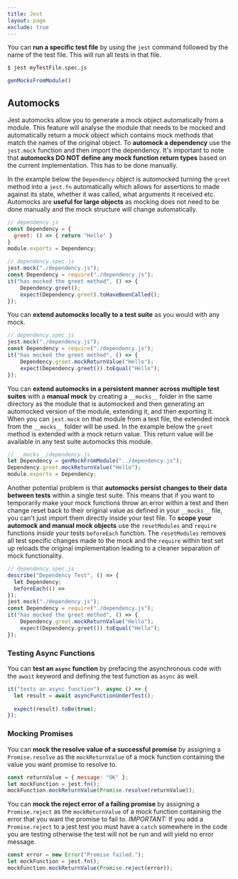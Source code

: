 ```yaml
---
title: Jest
layout: page
exclude: true
---
```


You can **run a specific test file** by using the `jest` command followed by the name of the test file. This will run all tests in that file.
```bash
$ jest myTestFile.spec.js
```


```js
genMocksFromModule()
```

## Automocks

Jest automocks allow you to generate a mock object automatically from a module. This feature will analyse the module that needs to be mocked and automatically return a mock object which contains mock methods that match the names of the original object. To **automock a dependency** use the `jest.mock` function and then import the dependency. It's important to note that **automocks DO NOT define any mock function return types** based on the current implementation. This has to be done manually. 

In the example below the `Dependency` object is automocked turning the `greet` method into a `jest.fn` automatically which allows for assertions to made against its state, whether it was called, what arguments it received etc. Automocks are **useful for large objects** as mocking does not need to be done manually and the mock structure will change automatically.
```js
// dependency.js
const Dependency = {
  greet: () => { return "Hello" }
}
module.exports = Dependency;

// dependency.spec.js
jest.mock("./dependency.js");
const Dependency = require("./dependency.js");
it("has mocked the greet method", () => {
	Dependency.greet();
	expect(Dependency.greet).toHaveBeenCalled();
});
```
You can **extend automocks locally to a test suite** as you would with any mock.
```js
// dependency.spec.js
jest.mock("./dependency.js");
const Dependency = require("./dependency.js");
it("has mocked the greet method", () => {
	Dependency.greet.mockReturnValue("Hello");
	expect(Dependency.greet()).toEqual("Hello");
});
```

You can **extend automocks in a persistent manner across multiple test suites** with a **manual mock** by creating a `__mocks__` folder in the same directory as the module that is automocked and then generating an automocked version of the module, extending it, and then exporting it. When you can `jest.mock` on that module from a test file, the extended mock from the `__mocks__` folder will be used. In the example below the `greet` method is extended with a mock return value. This return value will be available in any test suite automocks this module.
```js
// __mocks__/dependency.js
let Dependency = genMockFromModule("../dependency.js");
Dependency.greet.mockReturnValue("Hello");
module.exports = Dependency;
```

Another potential problem is that  **automocks persist changes to their data between tests** within a single test suite. This means that if you want to temporarily make your mock functions throw an error within a test and then change reset back to their original value as defined in your `__mocks__` file, you can't just import them directly inside your test file. To **scope your automock and manual mock objects** use the `resetModules` and `require` functions *inside* your tests `beforeEach` function. The `resetModules` removes all test specific changes made to the mock and the `require` within test set up reloads the original implementation leading to a cleaner separation of mock functionality.
```js
// dependency.spec.js
describe("Dependency Test", () => {
  let Dependency;
  beforeEach(() => 
});
jest.mock("./dependency.js");
const Dependency = require("./dependency.js");
it("has mocked the greet method", () => {
	Dependency.greet.mockReturnValue("Hello");
	expect(Dependency.greet()).toEqual("Hello");
});
```


### Testing Async Functions

You can **test an `async` function** by prefacing the asynchronous code with the `await` keyword and defining the test function as `async` as well.
```js
it("tests an async function"), async () => {
  let result = await asyncFunctionUnderTest();
  
  expect(result).toBe(true);
});
```

### Mocking Promises

You can **mock the resolve value of a successful promise** by assigning a `Promise.resolve` as the `mockReturnValue` of a mock function containing the value you want promise to resolve to.
```js
const returnValue = { message: "OK" };
let mockFunction = jest.fn();
mockFunction.mockReturnValue(Promise.resolve(returnValue));
```

You can **mock the reject error of a failing promise** by assigning a `Promise.reject` as the `mockReturnValue` of a mock function containing the error that you want the promise to fail to. *IMPORTANT:* If you add a `Promise.reject` to a jest test you must have a `catch` somewhere in the code you are testing otherwise the test will not be run and will yield no error message.
```js
const error = new Error("Promise failed.");
let mockFunction = jest.fn();
mockFunction.mockReturnValue(Promise.reject(error));
```
<!--stackedit_data:
eyJoaXN0b3J5IjpbLTIxMjkzODcwNjgsMTc0MzU0MzExNCwtMT
gwODI3MzgzMiw0NDg3ODkzMjcsLTE1MDE4NTg3NDYsLTE1MDA5
NTQ2NzAsNzQ4NjM5MTE1XX0=
-->